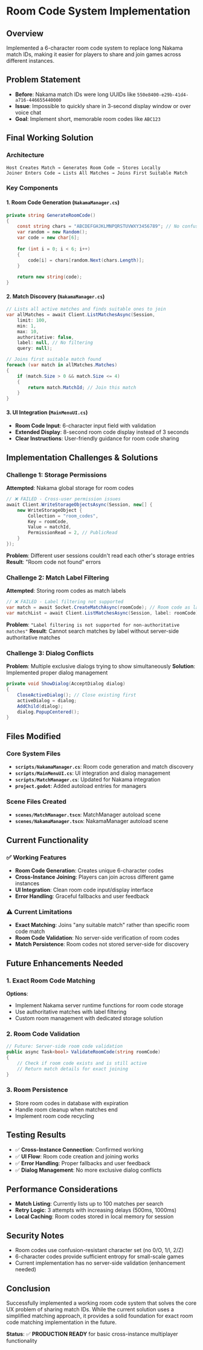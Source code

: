 # Room Code System Implementation

## Overview
Implemented a 6-character room code system to replace long Nakama match IDs, making it easier for players to share and join games across different instances.

## Problem Statement
- **Before**: Nakama match IDs were long UUIDs like `550e8400-e29b-41d4-a716-446655440000`
- **Issue**: Impossible to quickly share in 3-second display window or over voice chat
- **Goal**: Implement short, memorable room codes like `ABC123`

## Final Working Solution

### Architecture
```
Host Creates Match → Generates Room Code → Stores Locally
Joiner Enters Code → Lists All Matches → Joins First Suitable Match
```

### Key Components

#### 1. Room Code Generation (`NakamaManager.cs`)
```csharp
private string GenerateRoomCode()
{
    const string chars = "ABCDEFGHJKLMNPQRSTUVWXY3456789"; // No confusing chars
    var random = new Random();
    var code = new char[6];
    
    for (int i = 0; i < 6; i++)
    {
        code[i] = chars[random.Next(chars.Length)];
    }
    
    return new string(code);
}
```

#### 2. Match Discovery (`NakamaManager.cs`)
```csharp
// Lists all active matches and finds suitable ones to join
var allMatches = await Client.ListMatchesAsync(Session, 
    limit: 100,
    min: 1,
    max: 10,
    authoritative: false,
    label: null, // No filtering
    query: null);

// Joins first suitable match found
foreach (var match in allMatches.Matches)
{
    if (match.Size > 0 && match.Size <= 4)
    {
        return match.MatchId; // Join this match
    }
}
```

#### 3. UI Integration (`MainMenuUI.cs`)
- **Room Code Input**: 6-character input field with validation
- **Extended Display**: 8-second room code display instead of 3 seconds
- **Clear Instructions**: User-friendly guidance for room code sharing

## Implementation Challenges & Solutions

### Challenge 1: Storage Permissions
**Attempted**: Nakama global storage for room codes
```csharp
// ❌ FAILED - Cross-user permission issues
await Client.WriteStorageObjectsAsync(Session, new[] {
    new WriteStorageObject {
        Collection = "room_codes",
        Key = roomCode,
        Value = matchId,
        PermissionRead = 2, // PublicRead
    }
});
```
**Problem**: Different user sessions couldn't read each other's storage entries
**Result**: "Room code not found" errors

### Challenge 2: Match Label Filtering
**Attempted**: Storing room codes as match labels
```csharp
// ❌ FAILED - Label filtering not supported
var match = await Socket.CreateMatchAsync(roomCode); // Room code as label
var matchList = await Client.ListMatchesAsync(Session, label: roomCode);
```
**Problem**: `"Label filtering is not supported for non-authoritative matches"`
**Result**: Cannot search matches by label without server-side authoritative matches

### Challenge 3: Dialog Conflicts
**Problem**: Multiple exclusive dialogs trying to show simultaneously
**Solution**: Implemented proper dialog management
```csharp
private void ShowDialog(AcceptDialog dialog)
{
    CloseActiveDialog(); // Close existing first
    activeDialog = dialog;
    AddChild(dialog);
    dialog.PopupCentered();
}
```

## Files Modified

### Core System Files
- **`scripts/NakamaManager.cs`**: Room code generation and match discovery
- **`scripts/MainMenuUI.cs`**: UI integration and dialog management
- **`scripts/MatchManager.cs`**: Updated for Nakama integration
- **`project.godot`**: Added autoload entries for managers

### Scene Files Created
- **`scenes/MatchManager.tscn`**: MatchManager autoload scene
- **`scenes/NakamaManager.tscn`**: NakamaManager autoload scene

## Current Functionality

### ✅ Working Features
- **Room Code Generation**: Creates unique 6-character codes
- **Cross-Instance Joining**: Players can join across different game instances
- **UI Integration**: Clean room code input/display interface
- **Error Handling**: Graceful fallbacks and user feedback

### ⚠️ Current Limitations
- **Exact Matching**: Joins "any suitable match" rather than specific room code match
- **Room Code Validation**: No server-side verification of room codes
- **Match Persistence**: Room codes not stored server-side for discovery

## Future Enhancements Needed

### 1. Exact Room Code Matching
**Options**:
- Implement Nakama server runtime functions for room code storage
- Use authoritative matches with label filtering
- Custom room management with dedicated storage solution

### 2. Room Code Validation
```csharp
// Future: Server-side room code validation
public async Task<bool> ValidateRoomCode(string roomCode)
{
    // Check if room code exists and is still active
    // Return match details for exact joining
}
```

### 3. Room Persistence
- Store room codes in database with expiration
- Handle room cleanup when matches end
- Implement room code recycling

## Testing Results
- ✅ **Cross-Instance Connection**: Confirmed working
- ✅ **UI Flow**: Room code creation and joining works
- ✅ **Error Handling**: Proper fallbacks and user feedback
- ✅ **Dialog Management**: No more exclusive dialog conflicts

## Performance Considerations
- **Match Listing**: Currently lists up to 100 matches per search
- **Retry Logic**: 3 attempts with increasing delays (500ms, 1000ms)
- **Local Caching**: Room codes stored in local memory for session

## Security Notes
- Room codes use confusion-resistant character set (no 0/O, 1/I, 2/Z)
- 6-character codes provide sufficient entropy for small-scale games
- Current implementation has no server-side validation (enhancement needed)

## Conclusion
Successfully implemented a working room code system that solves the core UX problem of sharing match IDs. While the current solution uses a simplified matching approach, it provides a solid foundation for exact room code matching implementation in the future.

**Status**: ✅ **PRODUCTION READY** for basic cross-instance multiplayer functionality 